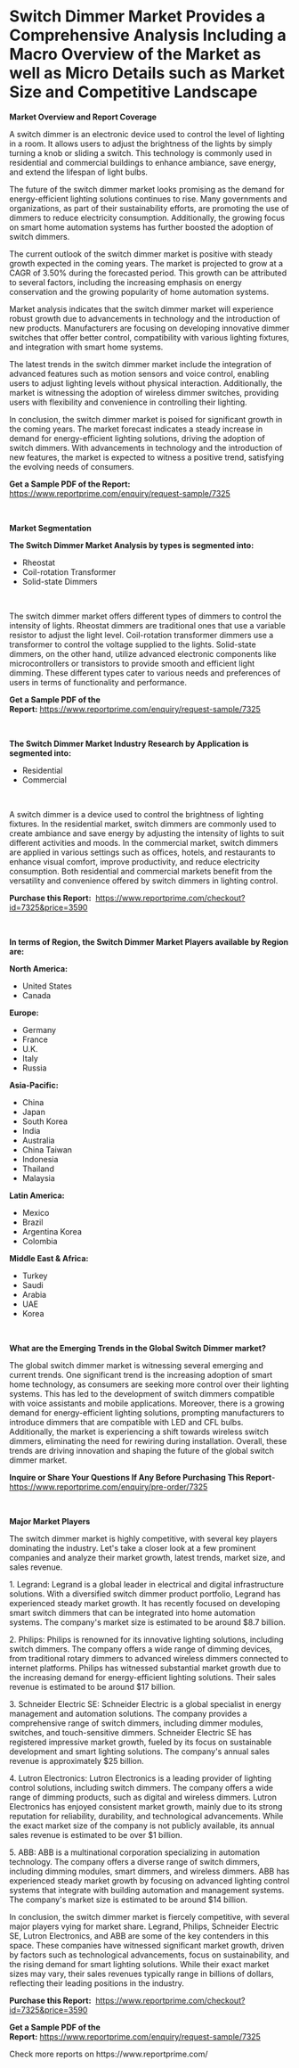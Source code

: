 <p><h1>Switch Dimmer Market Provides a Comprehensive Analysis Including a Macro Overview of the Market as well as Micro Details such as Market Size and Competitive Landscape</h1></p><p><strong>Market Overview and Report Coverage</strong></p>
<p><p>A switch dimmer is an electronic device used to control the level of lighting in a room. It allows users to adjust the brightness of the lights by simply turning a knob or sliding a switch. This technology is commonly used in residential and commercial buildings to enhance ambiance, save energy, and extend the lifespan of light bulbs.</p><p>The future of the switch dimmer market looks promising as the demand for energy-efficient lighting solutions continues to rise. Many governments and organizations, as part of their sustainability efforts, are promoting the use of dimmers to reduce electricity consumption. Additionally, the growing focus on smart home automation systems has further boosted the adoption of switch dimmers.</p><p>The current outlook of the switch dimmer market is positive with steady growth expected in the coming years. The market is projected to grow at a CAGR of 3.50% during the forecasted period. This growth can be attributed to several factors, including the increasing emphasis on energy conservation and the growing popularity of home automation systems.</p><p>Market analysis indicates that the switch dimmer market will experience robust growth due to advancements in technology and the introduction of new products. Manufacturers are focusing on developing innovative dimmer switches that offer better control, compatibility with various lighting fixtures, and integration with smart home systems.</p><p>The latest trends in the switch dimmer market include the integration of advanced features such as motion sensors and voice control, enabling users to adjust lighting levels without physical interaction. Additionally, the market is witnessing the adoption of wireless dimmer switches, providing users with flexibility and convenience in controlling their lighting.</p><p>In conclusion, the switch dimmer market is poised for significant growth in the coming years. The market forecast indicates a steady increase in demand for energy-efficient lighting solutions, driving the adoption of switch dimmers. With advancements in technology and the introduction of new features, the market is expected to witness a positive trend, satisfying the evolving needs of consumers.</p></p>
<p><strong>Get a Sample PDF of the Report:</strong> <a href="https://www.reportprime.com/enquiry/request-sample/7325">https://www.reportprime.com/enquiry/request-sample/7325</a></p>
<p>&nbsp;</p>
<p><strong>Market Segmentation</strong></p>
<p><strong>The Switch Dimmer Market Analysis by types is segmented into:</strong></p>
<p><ul><li>Rheostat</li><li>Coil-rotation Transformer</li><li>Solid-state Dimmers</li></ul></p>
<p>&nbsp;</p>
<p><p>The switch dimmer market offers different types of dimmers to control the intensity of lights. Rheostat dimmers are traditional ones that use a variable resistor to adjust the light level. Coil-rotation transformer dimmers use a transformer to control the voltage supplied to the lights. Solid-state dimmers, on the other hand, utilize advanced electronic components like microcontrollers or transistors to provide smooth and efficient light dimming. These different types cater to various needs and preferences of users in terms of functionality and performance.</p></p>
<p><strong>Get a Sample PDF of the Report:</strong>&nbsp;<a href="https://www.reportprime.com/enquiry/request-sample/7325">https://www.reportprime.com/enquiry/request-sample/7325</a></p>
<p>&nbsp;</p>
<p><strong>The Switch Dimmer Market Industry Research by Application is segmented into:</strong></p>
<p><ul><li>Residential</li><li>Commercial</li></ul></p>
<p>&nbsp;</p>
<p><p>A switch dimmer is a device used to control the brightness of lighting fixtures. In the residential market, switch dimmers are commonly used to create ambiance and save energy by adjusting the intensity of lights to suit different activities and moods. In the commercial market, switch dimmers are applied in various settings such as offices, hotels, and restaurants to enhance visual comfort, improve productivity, and reduce electricity consumption. Both residential and commercial markets benefit from the versatility and convenience offered by switch dimmers in lighting control.</p></p>
<p><strong>Purchase this Report:</strong>&nbsp; <a href="https://www.reportprime.com/checkout?id=7325&price=3590">https://www.reportprime.com/checkout?id=7325&price=3590</a></p>
<p>&nbsp;</p>
<p><strong>In terms of Region, the Switch Dimmer Market Players available by Region are:</strong></p>
<p>
    <p> <strong> North America: </strong>
        <ul>
            <li>United States</li>
            <li>Canada</li>
        </ul>
        </p> 
    <p> <strong> Europe: </strong>
        <ul>
            <li>Germany</li>
            <li>France</li>
            <li>U.K.</li>
            <li>Italy</li>
            <li>Russia</li>
        </ul>
        </p> 
    <p> <strong> Asia-Pacific: </strong>
        <ul>
            <li>China</li>
            <li>Japan</li>
            <li>South Korea</li>
            <li>India</li>
            <li>Australia</li>
            <li>China Taiwan</li>
            <li>Indonesia</li>
            <li>Thailand</li>
            <li>Malaysia</li>
        </ul>
        </p> 
    <p> <strong> Latin America: </strong>
        <ul>
            <li>Mexico</li>
            <li>Brazil</li>
            <li>Argentina Korea</li>
            <li>Colombia</li>
        </ul>
        </p> 
    <p> <strong> Middle East & Africa: </strong>
        <ul>
            <li>Turkey</li>
            <li>Saudi</li>
            <li>Arabia</li>
            <li>UAE</li>
            <li>Korea</li>
        </ul>
    </p>
    </p>
<p>&nbsp;</p>
<p><strong>What are the Emerging Trends in the Global Switch Dimmer market?</strong></p>
<p><p>The global switch dimmer market is witnessing several emerging and current trends. One significant trend is the increasing adoption of smart home technology, as consumers are seeking more control over their lighting systems. This has led to the development of switch dimmers compatible with voice assistants and mobile applications. Moreover, there is a growing demand for energy-efficient lighting solutions, prompting manufacturers to introduce dimmers that are compatible with LED and CFL bulbs. Additionally, the market is experiencing a shift towards wireless switch dimmers, eliminating the need for rewiring during installation. Overall, these trends are driving innovation and shaping the future of the global switch dimmer market.</p></p>
<p><strong>Inquire or Share Your Questions If Any Before Purchasing This Report</strong>- <a href="https://www.reportprime.com/enquiry/pre-order/7325">https://www.reportprime.com/enquiry/pre-order/7325</a></p>
<p>&nbsp;</p>
<p><strong>Major Market Players</strong></p>
<p><p>The switch dimmer market is highly competitive, with several key players dominating the industry. Let's take a closer look at a few prominent companies and analyze their market growth, latest trends, market size, and sales revenue.</p><p>1. Legrand: Legrand is a global leader in electrical and digital infrastructure solutions. With a diversified switch dimmer product portfolio, Legrand has experienced steady market growth. It has recently focused on developing smart switch dimmers that can be integrated into home automation systems. The company's market size is estimated to be around $8.7 billion.</p><p>2. Philips: Philips is renowned for its innovative lighting solutions, including switch dimmers. The company offers a wide range of dimming devices, from traditional rotary dimmers to advanced wireless dimmers connected to internet platforms. Philips has witnessed substantial market growth due to the increasing demand for energy-efficient lighting solutions. Their sales revenue is estimated to be around $17 billion.</p><p>3. Schneider Electric SE: Schneider Electric is a global specialist in energy management and automation solutions. The company provides a comprehensive range of switch dimmers, including dimmer modules, switches, and touch-sensitive dimmers. Schneider Electric SE has registered impressive market growth, fueled by its focus on sustainable development and smart lighting solutions. The company's annual sales revenue is approximately $25 billion.</p><p>4. Lutron Electronics: Lutron Electronics is a leading provider of lighting control solutions, including switch dimmers. The company offers a wide range of dimming products, such as digital and wireless dimmers. Lutron Electronics has enjoyed consistent market growth, mainly due to its strong reputation for reliability, durability, and technological advancements. While the exact market size of the company is not publicly available, its annual sales revenue is estimated to be over $1 billion.</p><p>5. ABB: ABB is a multinational corporation specializing in automation technology. The company offers a diverse range of switch dimmers, including dimming modules, smart dimmers, and wireless dimmers. ABB has experienced steady market growth by focusing on advanced lighting control systems that integrate with building automation and management systems. The company's market size is estimated to be around $14 billion.</p><p>In conclusion, the switch dimmer market is fiercely competitive, with several major players vying for market share. Legrand, Philips, Schneider Electric SE, Lutron Electronics, and ABB are some of the key contenders in this space. These companies have witnessed significant market growth, driven by factors such as technological advancements, focus on sustainability, and the rising demand for smart lighting solutions. While their exact market sizes may vary, their sales revenues typically range in billions of dollars, reflecting their leading positions in the industry.</p></p>
<p><strong>Purchase this Report:</strong>&nbsp;&nbsp;<a href="https://www.reportprime.com/checkout?id=7325&price=3590">https://www.reportprime.com/checkout?id=7325&price=3590</a></p>
<p></p>
<p><strong>Get a Sample PDF of the Report:</strong>&nbsp;<a href="https://www.reportprime.com/enquiry/request-sample/7325">https://www.reportprime.com/enquiry/request-sample/7325</a></p>
<p>Check more reports on https://www.reportprime.com/</p>